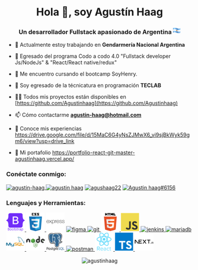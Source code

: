 <h1 align="center">Hola 👋, soy Agustín Haag</h1>
<h3 align="center">Un desarrollador Fullstack apasionado de Argentina <img src="arg.png" height="20" width="20"></img> </h3>

- 🔭 Actualmente estoy trabajando en **Gendarmería Nacional Argentina**

- 💫 Egresado del programa Codo a codo 4.0 "Fullstack developer Js/NodeJs" & "React/React native/redux"

- 🌱 Me encuentro cursando el bootcamp SoyHenry.

- 🤝 Soy egresado de la técnicatura en programación **TECLAB**

- 👨‍💻 Todos mis proyectos están disponibles en [https://github.com/Agustinhaag](https://github.com/Agustinhaag)

- 📫 Cómo contactarme **agustin-haag@hotmail.com**

- 📄 Conoce mis experiencias https://drive.google.com/file/d/15MaC6G4yNsZJMwX6_vi9sjBkWyk59gm6/view?usp=drive_link

- 💼 Mi portafolio https://portfolio-react-git-master-agustinhaag.vercel.app/

<h3 align="left">Conéctate conmigo:</h3>
<p align="left">
<a href="https://linkedin.com/in/agustin-haag" target="blank"><img align="center" src="https://raw.githubusercontent.com/rahuldkjain/github-profile-readme-generator/master/src/images/icons/Social/linked-in-alt.svg" alt="agustin-haag" height="30" width="40" /> </a>
<a href="https://fb.com/agustinhaag" target="blank"><img align="center" src="https://raw.githubusercontent.com/rahuldkjain/github-profile-readme-generator/master/src/images/icons/Social/facebook.svg" alt="agustin haag" height="30" width="40" /></a> 
<a href="https://instagram.com/agushaag22" target="blank"><img align="center" src="https://raw.githubusercontent.com/rahuldkjain/github-profile-readme-generator/master/src/images/icons/Social/instagram.svg" alt="agushaag22" height="30" width="40" /></a>
<a href="https://discord.gg/Agustin haag#6156" target="blank"><img align="center" src="https://raw.githubusercontent.com/rahuldkjain/github-profile-readme-generator/master/src/images/icons/Social/discord.svg" alt="Agustin haag#6156" height="30" width="40" /></a> 
</p> 

<h3 align="left">Lenguajes y Herramientas:</h3>
<p align="left"> 
<a href="https://getbootstrap.com" target="_blank" rel="noreferrer"> <img src="https://raw.githubusercontent.com/devicons/devicon/master/icons/bootstrap/bootstrap-plain-wordmark.svg" alt="bootstrap" width="50" height="50"/> </a> 
<a href="https://www.w3schools.com/css/" target="_blank" rel="noreferrer"> <img src="https://raw.githubusercontent.com/devicons/devicon/master/icons/css3/css3-original-wordmark.svg" alt="css3" width="50" height="50"/> </a> 
<a href="https://expressjs.com" target="_blank" rel="noreferrer"> <img src="https://raw.githubusercontent.com/devicons/devicon/master/icons/express/express-original-wordmark.svg" alt="express" width="50" height="50"/></a> 
<a href="https://www.figma.com/" target="_blank" rel="noreferrer"> <img src="https://www.vectorlogo.zone/logos/figma/figma-icon.svg" alt="figma" width="50" height="50"/> </a> 
<a href="https://git-scm.com/" target="_blank" rel="noreferrer"> <img src="https://www.vectorlogo.zone/logos/git-scm/git-scm-icon.svg" alt="git" width="50" height="50"/> </a> 
<a href="https://www.w3.org/html/" target="_blank" rel="noreferrer"> <img src="https://raw.githubusercontent.com/devicons/devicon/master/icons/html5/html5-original-wordmark.svg" alt="html5" width="50" height="50"/> </a> 
<a href="https://developer.mozilla.org/en-US/docs/Web/JavaScript" target="_blank" rel="noreferrer"> <img src="https://raw.githubusercontent.com/devicons/devicon/master/icons/javascript/javascript-original.svg" alt="javascript" width="50" height="50"/> </a> 
<a href="https://www.jenkins.io" target="_blank" rel="noreferrer"> <img src="https://www.vectorlogo.zone/logos/jenkins/jenkins-icon.svg" alt="jenkins" width="50" height="50"/> </a> 
<a href="https://mariadb.org/" target="_blank" rel="noreferrer"> <img src="https://www.vectorlogo.zone/logos/mariadb/mariadb-icon.svg" alt="mariadb" width="50" height="50"/> </a> 
<a href="https://www.mysql.com/" target="_blank" rel="noreferrer"> <img src="https://raw.githubusercontent.com/devicons/devicon/master/icons/mysql/mysql-original-wordmark.svg" alt="mysql" width="50" height="50"/> </a> 
<a href="https://nodejs.org" target="_blank" rel="noreferrer"> <img src="https://raw.githubusercontent.com/devicons/devicon/master/icons/nodejs/nodejs-original-wordmark.svg" alt="nodejs" width="50" height="50"/> </a> 
<a href="https://www.postgresql.org" target="_blank" rel="noreferrer"> <img src="https://raw.githubusercontent.com/devicons/devicon/master/icons/postgresql/postgresql-original-wordmark.svg" alt="postgresql" width="50" height="50"/> </a> 
<a href="https://postman.com" target="_blank" rel="noreferrer"> <img src="https://www.vectorlogo.zone/logos/getpostman/getpostman-icon.svg" alt="postman" width="50" height="50"/> </a> 
<a href="https://reactjs.org/" target="_blank" rel="noreferrer"> <img src="https://raw.githubusercontent.com/devicons/devicon/master/icons/react/react-original-wordmark.svg" alt="react" width="50" height="50"/> </a>
<a href="https://www.typescriptlang.org/" target="_blank" rel="noreferrer"> <img src="https://raw.githubusercontent.com/devicons/devicon/master/icons/typescript/typescript-original.svg" alt="typescript" width="50" height="50"/> </a>
<a href="https://nextjs.org/" target="_blank" rel="noreferrer"> <img src="https://raw.githubusercontent.com/devicons/devicon/master/icons/nextjs/nextjs-original-wordmark.svg" alt="nextjs" width="50" height="50"/> </a>
</p>

<p align="center"><img align="center" src="https://github-readme-stats.vercel.app/api/top-langs?username=agustinhaag&show_icons=true&locale=en&layout=compact" alt="agustinhaag" /> </p>

